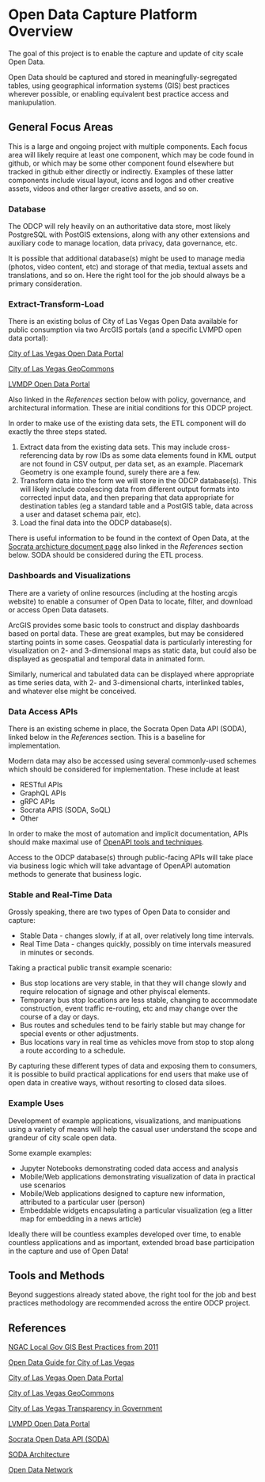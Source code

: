# Open Data Capture Platform Overview

The goal of this project is to enable the capture and update of city scale Open Data.

Open Data should be captured and stored in meaningfully-segregated tables, using geographical information systems (GIS) best practices wherever possible, or enabling equivalent best practice access and maniupulation.

## General Focus Areas

This is a large and ongoing project with multiple components. Each focus area will likely require at least one component, which may be code found in github, or which may be some other component found elsewhere but tracked in github either directly or indirectly. Examples of these latter components include visual layout, icons and logos and other creative assets, videos and other larger creative assets, and so on.

### Database

The ODCP will rely heavily on an authoritative data store, most likely PostgreSQL with PostGIS extensions, along with any other extensions and auxiliary code to manage location, data privacy, data governance, etc.

It is possible that additional database(s) might be used to manage media (photos, video content, etc) and storage of that media, textual assets and translations, and so on. Here the right tool for the job should always be a primary consideration.

### Extract-Transform-Load

There is an existing bolus of City of Las Vegas Open Data available for public consumption via two ArcGIS portals (and a specific LVMPD open data portal):

[City of Las Vegas Open Data Portal](https://opendataportal-lasvegas.opendata.arcgis.com/)

[City of Las Vegas GeoCommons](https://geocommons-lasvegas.opendata.arcgis.com/)

[LVMDP Open Data Portal](https://opendata-lvmpd.hub.arcgis.com/)

Also linked in the *References* section below with policy, governance, and architectural information. These are initial conditions for this ODCP project.

In order to make use of the existing data sets, the ETL component will do exactly the three steps stated.

1. Extract data from the existing data sets. This may include cross-referencing data by row IDs as some data elements found in KML output are not found in CSV output, per data set, as an example. Placemark Geometry is one example found, surely there are a few.
2. Transform data into the form we will store in the ODCP database(s). This will likely include coalescing data from different output formats into corrected input data, and then preparing that data appropriate for destination tables (eg a standard table and a PostGIS table, data across a user and dataset schema pair, etc).
3. Load the final data into the ODCP database(s).

There is useful information to be found in the context of Open Data, at the [Socrata archicture document page](https://open-source.socrata.com/architecture/) also linked in the *References* section below. SODA should be considered during the ETL process.

### Dashboards and Visualizations

There are a variety of online resources (including at the hosting arcgis website) to enable a consumer of Open Data to locate, filter, and download or access Open Data datasets.

ArcGIS provides some basic tools to construct and display dashboards based on portal data. These are great examples, but may be considered starting points in some cases. Geospatial data is particularly interesting for visualization on 2- and 3-dimensional maps as static data, but could also be displayed as geospatial and temporal data in animated form.

Similarly, numerical and tabulated data can be displayed where appropriate as time series data, with 2- and 3-dimensional charts, interlinked tables, and whatever else might be conceived.

### Data Access APIs

There is an existing scheme in place, the Socrata Open Data API (SODA), linked below in the *References* section. This is a baseline for implementation.

Modern data may also be accessed using several commonly-used schemes which should be considered for implementation. These include at least

* RESTful APIs
* GraphQL APIs
* gRPC APIs
* Socrata APIS (SODA, SoQL)
* Other

In order to make the most of automation and implicit documentation, APIs should make maximal use of [OpenAPI tools and techniques](https://www.openapis.org/).

Access to the ODCP database(s) through public-facing APIs will take place via business logic which will take advantage of OpenAPI automation methods to generate that business logic.

### Stable and Real-Time Data

Grossly speaking, there are two types of Open Data to consider and capture:

* Stable Data - changes slowly, if at all, over relatively long time intervals.
* Real Time Data - changes quickly, possibly on time intervals measured in minutes or seconds.

Taking a practical public transit example scenario:

* Bus stop locations are very stable, in that they will change slowly and require relocation of signage and other phyiscal elements.
* Temporary bus stop locations are less stable, changing to accommodate construction, event traffic re-routing, etc and may change over the course of a day or days.
* Bus routes and schedules tend to be fairly stable but may change for special events or other adjustments.
* Bus locations vary in real time as vehicles move from stop to stop along a route according to a schedule.

By capturing these different types of data and exposing them to consumers, it is possible to build practical applications for end users that make use of open data in creative ways, without resorting to closed data siloes.

### Example Uses

Development of example applications, visualizations, and manipuations using a variety of means will help the casual user understand the scope and grandeur of city scale open data.

Some example examples:

* Jupyter Notebooks demonstrating coded data access and analysis
* Mobile/Web applications demonstrating visualization of data in practical use scenarios
* Mobile/Web applications designed to capture new information, attributed to a particular user (person)
* Embeddable widgets encapsulating a particular visualization (eg a litter map for embedding in a news article)

Ideally there will be countless examples developed over time, to enable countless applications and as important, extended broad base participation in the capture and use of Open Data!

## Tools and Methods

Beyond suggestions already stated above, the right tool for the job and best practices methodology are recommended across the entire ODCP project.

## References

[NGAC Local Gov GIS Best Practices from 2011](https://www.fgdc.gov/ngac/ngac-local-gov-gis-best-practices-paper.pdf)

[Open Data Guide for City of Las Vegas](https://files.lasvegasnevada.gov/open-data/Open_Data_Guide_for_CLV__ODSC_Approved_.pdf)

[City of Las Vegas Open Data Portal](https://opendataportal-lasvegas.opendata.arcgis.com/)

[City of Las Vegas GeoCommons](https://geocommons-lasvegas.opendata.arcgis.com/)

[City of Las Vegas Transparency in Government](https://www.lasvegasnevada.gov/Government/Transparency)

[LVMPD Open Data Portal](https://opendata-lvmpd.hub.arcgis.com/)

[Socrata Open Data API (SODA)](https://dev.socrata.com/)

[SODA Architecture](https://open-source.socrata.com/architecture/)

[Open Data Network](https://www.opendatanetwork.com/)
